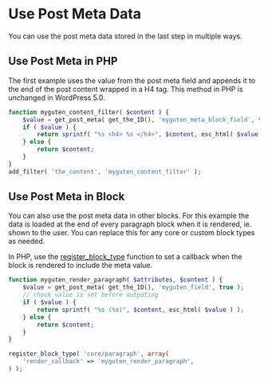 # Use Post Meta Data

You can use the post meta data stored in the last step in multiple ways.

## Use Post Meta in PHP

The first example uses the value from the post meta field and appends it to the end of the post content wrapped in a H4 tag. This method in PHP is unchanged in WordPress 5.0.

```php
function myguten_content_filter( $content ) {
	$value = get_post_meta( get_the_ID(), 'myguten_meta_block_field', true );
	if ( $value ) {
		return sprintf( "%s <h4> %s </h4>", $content, esc_html( $value ) );
	} else {
		return $content;
	}
}
add_filter( 'the_content', 'myguten_content_filter' );
```

## Use Post Meta in Block

You can also use the post meta data in other blocks. For this example the data is loaded at the end of every paragraph block when it is rendered, ie. shown to the user. You can replace this for any core or custom block types as needed.

In PHP, use the [register_block_type](https://developer.wordpress.org/reference/functions/register_block_type/) function to set a callback when the block is rendered to include the meta value.

```php
function myguten_render_paragraph( $attributes, $content ) {
	$value = get_post_meta( get_the_ID(), 'myguten_field', true );
	// check value is set before outputing
	if ( $value ) {
		return sprintf( "%s (%s)", $content, esc_html( $value ) );
	} else {
		return $content;
	}
}

register_block_type( 'core/paragraph', array(
	'render_callback' => 'myguten_render_paragraph',
) );
```

